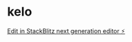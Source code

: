 # kelo

[Edit in StackBlitz next generation editor ⚡️](https://stackblitz.com/~/github.com/a96363877/kelo)